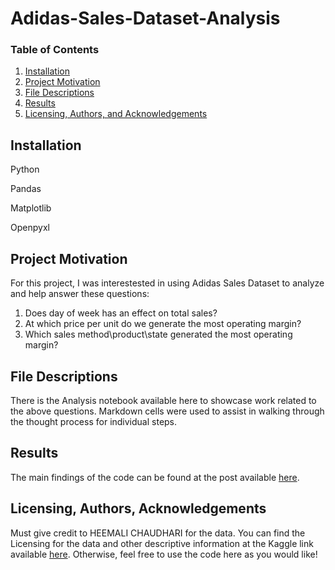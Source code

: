 # Adidas-Sales-Dataset-Analysis
### Table of Contents

1. [Installation](#installation)
2. [Project Motivation](#motivation)
3. [File Descriptions](#files)
4. [Results](#results)
5. [Licensing, Authors, and Acknowledgements](#licensing)

## Installation <a name="installation"></a>

Python

Pandas

Matplotlib

Openpyxl 

## Project Motivation<a name="motivation"></a>

For this project, I was interestested in using Adidas Sales Dataset to analyze and help answer these questions:

1. Does day of week has an effect on total sales?
2. At which price per unit do we generate the most operating margin?
3. Which sales method\product\state generated the most operating margin?

## File Descriptions <a name="files"></a>

There is the Analysis notebook available here to showcase work related to the above questions.  Markdown cells were used to assist in walking through the thought process for individual steps.  

## Results<a name="results"></a>

The main findings of the code can be found at the post available [here]().

## Licensing, Authors, Acknowledgements<a name="licensing"></a>

Must give credit to HEEMALI CHAUDHARI for the data.  You can find the Licensing for the data and other descriptive information at the Kaggle link available [here](https://www.kaggle.com/datasets/heemalichaudhari/adidas-sales-dataset).  Otherwise, feel free to use the code here as you would like! 
